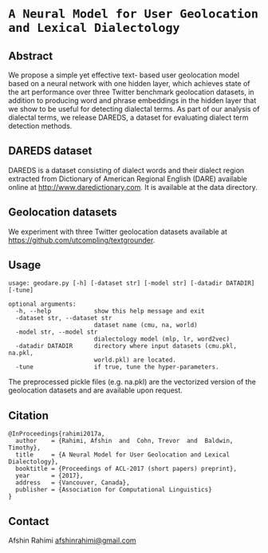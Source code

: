 
``A Neural Model for User Geolocation and Lexical Dialectology`` 
====

Abstract
------------
We propose a simple yet effective text-
based user geolocation model based on
a neural network with one hidden layer,
which achieves state of the art performance
over three Twitter benchmark geolocation
datasets, in addition to producing word and
phrase embeddings in the hidden layer that
we show to be useful for detecting dialectal
terms. As part of our analysis of dialectal
terms, we release DAREDS, a dataset for
evaluating dialect term detection methods.

DAREDS dataset
--------------
DAREDS is a dataset consisting of dialect words and their
dialect region extracted from Dictionary of American Regional
English (DARE) available online at http://www.daredictionary.com.
It is available at the data directory.

Geolocation datasets
--------------------
We experiment with three Twitter geolocation datasets
available at https://github.com/utcompling/textgrounder.


Usage
-----



```
usage: geodare.py [-h] [-dataset str] [-model str] [-datadir DATADIR] [-tune]

optional arguments:
  -h, --help            show this help message and exit
  -dataset str, --dataset str
                        dataset name (cmu, na, world)
  -model str, --model str
                        dialectology model (mlp, lr, word2vec)
  -datadir DATADIR      directory where input datasets (cmu.pkl, na.pkl,
                        world.pkl) are located.
  -tune                 if true, tune the hyper-parameters.
```

The preprocessed pickle files (e.g. na.pkl) are the vectorized version of
the geolocation datasets and are available upon request.

Citation
--------
```
@InProceedings{rahimi2017a,
  author    = {Rahimi, Afshin  and  Cohn, Trevor  and  Baldwin, Timothy},
  title     = {A Neural Model for User Geolocation and Lexical Dialectology},
  booktitle = {Proceedings of ACL-2017 (short papers) preprint},
  year      = {2017},
  address   = {Vancouver, Canada},
  publisher = {Association for Computational Linguistics}
}
```

Contact
-------
Afshin Rahimi <afshinrahimi@gmail.com>




